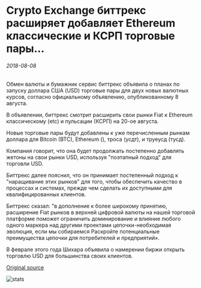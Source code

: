 # Crypto Exchange биттрекс расширяет добавляет Ethereum классические и КСРП торговые пары...

###### 2018-08-08

Обмен валюты и бумажник сервис биттрекс объявила о планах по запуску доллара США (USD) торговые пары для двух новых валютных курсов, согласно официальному объявлению, опубликованному 8 августа.

В объявлении, биттрекс смотрит расширить свои рынки Fiat к Ethereum классическому (etc) и пульсации (КСРП) на 20-ое августа.

Новые торговые пары будут добавлены к уже перечисленным рынкам доллара для Bitcoin (BTC), Ethereum (), троса (усдт), и труеусд (тусд).

Компания говорит, что она будет продолжать постепенно добавлять жетоны на свои рынки USD, используя "поэтапный подход" для торговли USD.

Биттрекс далее пояснил, что он принимает постепенный подход к "наращивание этих рынков" для того, чтобы обеспечить качество в процессах и системах, прежде чем сделать их доступными для квалифицированных клиентов.

Биттрекс сказал: "в дополнение к более широкому принятию, расширение Fiat рынков в верхней цифровой валюты на нашей торговой платформе поможет ограничить доминирование и влияние любого одного маркера над другими проектами цепочки-необходимая эволюция, если мы собираемся Раскройте потенциальные преимущества цепочки для потребителей и предприятий».

В феврале этого года Шихара объявила о намерении биржи открыть торговлю USD для большинства своих клиентов.

[Original source](https://cointelegraph.com/news/crypto-exchange-bittrex-expands-adds-ethereum-classic-and-xrp-trading-pairs)

![stats](https://c.statcounter.com/11760860/0/a89fa40b/1/ "stats")